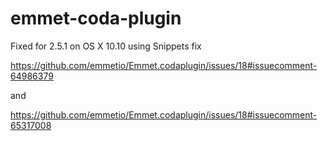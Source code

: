 # emmet-coda-plugin
Fixed for 2.5.1 on OS X 10.10
using
Snippets fix

https://github.com/emmetio/Emmet.codaplugin/issues/18#issuecomment-64986379

and 

https://github.com/emmetio/Emmet.codaplugin/issues/18#issuecomment-65317008